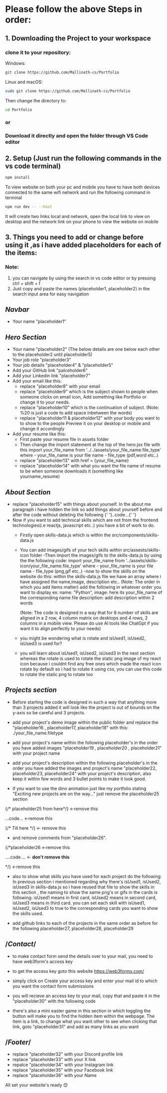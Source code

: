
# Please follow the above Steps in order:

## 1. Downloading the Project to your workspace

### clone it to your repository:

Windows:

```bash
git clone https://github.com/Mallinath-cs/Portfolio
```

Linux and macOS:

```bash
sudo git clone https://github.com/Mallinath-cs/Portfolio
```
Then change the directory to:

```bash
cd Portfolio
```
###                           or
### Download it directly and open the folder through VS Code editor

## 2. Setup (Just run the following commands in the vs code terminal)

```bash
npm install
```
To view website on both your pc and mobile you have to have both devices connected to the same wifi network and run the following command in terminal

```bash
npm run dev -- --host
```
It will create two links local and network, open the local link to view on desktop and the network link on your phone to view the website on mobile


## 3. Things you need to add or change before using it ,as i have added placeholders for each of the items:
### Note: 
1. you can navigate by using the search in vs code editor or by pressing ctrl + shift + f 
2. Just copy and paste the names (placeholder1, placeholder2) in the search input area for easy navigation

## *Navbar*
- Your name "placeholder1"

## *Hero Section*
- Your name "placeholder2"
(The below details are one below each other to the placeholder2 until placeholder5)
- Your job role "placeholder3" 
- Your job details "placeholder4" & "placeholder5"
- Add your GitHub link "palceholder6"
- Add your Linkedin link "placeholder7"
- Add your email like this:
    - replace "placeholder8" with your email
    - replace "placeholder9" which is the subject shown to people when someone clicks on email icon, Add something like Portfolio or change it to your needs.
    - replace "placeholder10" which is the continuation of subject.
    (Note: %20 is just a code to add space inbetween the words)
    - replace "placeholder11 & placeholder12" with your body you want to to show to the people
    Preview it on your desktop or mobile and change it accordingly
- Add your resume like this:
    - First paste your resume file in assets folder
    - Then change the import statement at the top of the hero.jsx file with this import your_file_name from '../../assets/your_file_name.file_type'
        where - your_file_name is your file name
              - file_type (pdf,word etc..)
    - replace "placeholder13" with href = {your_file_name}
    - replace "placeholder14" with what you want the file name of resume to be when someone downloads it (something like yourname_resume)

## *About Section*
- replace "placeholder15" with things about yourself. In the about me paragraph i have hidden the link so add things about yourself before and after the code without deleting the following
{' '}..code...{' '}
- Now if you want to add technical skills which are not from the frontend technologies(i.e reactjs, javascript etc..) you have a bit of work to do.
    - Firstly open skills-data.js which is within the src/components/skills-data.js
    - You can add images/gifs of your tech skills within src/assests/skills-icon folder
    -Then import the images/gifs to the skills-data.js by using the the following code:
    import your_file_name from '../assets/skills-icon/your_file_name.file_type'
        where - your_file_name is your file name
                - file_type (png,gif etc..)
    -now to show the skills on the website do this:
        within the skills-data.js file we have an array where i have assigned the name,image, description etc..
        (Note: The order in which you add items matter)
        add the following in whatever order you want to display
        ex:
        name: "Python",
        image: here its your_file_name of the corresponding name file
        description: add description within 2 words

        (Note: The code is designed in a way that for 8 number of skills are aligned in a 2 row, 4 column matrix on desktops and 4 rows, 2 columns in a mobile view. Please do use AI tools like ChatGpt if you want it to align perfectly to your needs)
    - you might be wondering what is rotate and isUsed1, isUsed2, isUsed3 is used for?
    - you will learn about isUsed1, isUsed2, isUsed3 in the next section whereas the rotate is used to rotate the static png image of my react icon because i couldnt find any free ones which made the react icon rotate by default so i had to rotate it using css, you can use this code to rotate the static png to rotate too


## *Projects section*

- Before starting the code is designed in such a way that anything more than 3 projects added it will look like the project is out of bounds on the y-axis so be careful and 3 projects.

- add your project's demo image within the public folder and replace the "placeholder16 , placeholder17, placeholder18" with this: ./your_file_name.filetype

- add your project's name within the following placeholder's in the order you have added images
"placeholder19 , placeholder20 , placeholder21" with your project name

- add your project's description within the following placeholder's in the order you have added the images and project's name
"placeholder22, placeholder23, placeholder24" with your project's description, also keep it within few words and 3 bullet points to make it look good.

- if you want to use the dino animation just like my portfolio stating "Exciting new projects are on the way…" just remove the placeholder25 section

{/* placeholder25 from here*/} <-remove this

...code...  <-remove this

{/* Till here */} <- remove this


- and remove comments from "placeholder26". 

{/*placeholder26  <-remove this

....code....    <-  **don't remove this**

*/}  <-remove this


- also to show what skills you have used for each project do the following:
    In previous section i mentioned regarding why there's isUsed1, isUsed2, isUsed3 in skills-data.js so i have reused that file to show the skills in this section , the naming to show the same png's or gifs in the cards is following: isUsed1 means in first card, isUsed2 means in second card, isUsed3 means in third card. you can set each skill with isUsed1, isUsed2, isUsed3 to true to the corresponding cards you want to show the skills used.

- add github links to each of the projects in the same order as before for the following 
placeholder27, placeholder28, placeholder29


## /*Contact*/

- to make contact form send the details over to your mail, you need to have web3form's access key
- to get the access key goto this website https://web3forms.com/
- simply click on Create your access key and enter your mail id to which you want the contact form submissions
- you will recieve an access key to your mail, copy that and paste it in the "placeholder30" with the following code

- there's also a mini easter game in this section in which toggling the button will make you to find the hidden item within the webpage. The item is a link, to change what you want other to see when clicking that link, goto "placeholder31" and add as many links as you want

## /*Footer*/
- replace "placeholder32" with your Discord profile link
- replace "placeholder33" with your X link
- repalce "placeholder34" with your Instagram link
- replace "placeholder35" with your Facebook link
- replace "placeholder36" with your Name


All set your website's ready 😊
